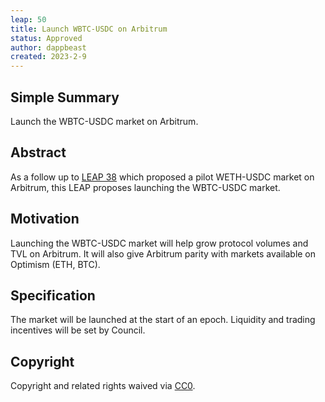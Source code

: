 ```yaml
---
leap: 50
title: Launch WBTC-USDC on Arbitrum
status: Approved
author: dappbeast
created: 2023-2-9
---
```


## Simple Summary

Launch the WBTC-USDC market on Arbitrum.

## Abstract

As a follow up to [LEAP 38](https://leaps.lyra.finance/leaps/leap-38) which proposed a pilot WETH-USDC market on Arbitrum, this LEAP proposes launching the WBTC-USDC market.

## Motivation

Launching the WBTC-USDC market will help grow protocol volumes and TVL on Arbitrum. It will also give Arbitrum parity with markets available on Optimism (ETH, BTC).

## Specification

The market will be launched at the start of an epoch. Liquidity and trading incentives will be set by Council.

## Copyright
Copyright and related rights waived via [CC0](https://creativecommons.org/publicdomain/zero/1.0/).
